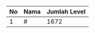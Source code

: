 | No | Nama            | Jumlah Level |
|----|-----------------|--------------|
| 1  | #    |    1672        |
